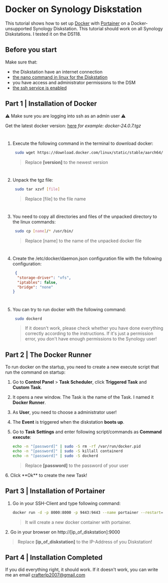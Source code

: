 # Docker on Synology Diskstation


This tutorial shows how to set up [Docker](https://www.docker.com) with [Portainer](https://www.portainer.io) on a Docker-unsupported Synology Diskstation. 
This tutorial should work on all Synology Diskstations. I tested it on the DS118.

## Before you start

Make sure that:
- the Diskstation have an internet connection
- [the nano command in linux for the Diskstation](https://think.unblog.ch/nano-auf-synology-nas-installieren/)
- you have access and administrator permissions to the DSM
- [the ssh service is enabled](https://kb.synology.com/de-de/DSM/tutorial/How_to_login_to_DSM_with_root_permission_via_SSH_Telnet)

## Part 1 | Installation of Docker

⚠️ Make sure you are logging into ssh as an admin user ⚠️

Get the latest docker version: [here](https://download.docker.com/linux/static/stable/aarch64/) *for example: docker-24.0.7.tgz*
#
1. Execute the following command in the terminal to download docker:

   ```Bash
    sudo wget https://download.docker.com/linux/static/stable/aarch64/[version]
   ```
   
   > Replace **[version]** to the newest version

#
2. Unpack the tgz file:
   ```Bash
    sudo tar xzvf [file]
   ```

   > Replace [file] to the file name

#
3. You need to copy all directories and files of the unpacked directory to the linux commands:
   ```Bash
    sudo cp [name]/* /usr/bin/
   ```

      > Replace [name] to the name of the unpacked docker file

#
4. Create the /etc/docker/daemon.json configuration file with the following configuration:
   ```json
    {
     "storage-driver": "vfs",
     "iptables": false,
     "bridge": "none"
   }
   ```

#
5. You can try to run docker with the following command:
   ```bash
    sudo dockerd
   ```
   > If it doesn't work, please check whether you have done everything correctly according to the instructions. If it's just a permission error, you don't have enough permissions to the Synology user!

## Part 2 | The Docker Runner

To run docker on the startup, you need to create a new execute script that run the command on startup:

1. Go to **Control Panel** > **Task Scheduler**, click **Triggered Task** and **Custom Task**.
2. It opens a new window. The Task is the name of the Task. I named it **Docker Runner**.
3. As **User**, you need to choose a administrator user!
4. The **Event** is triggered when the diskstation **boots up**.
5. Go to **Task Settings** and enter following script/commands as **Command execute**:

   ```Bash
   echo -n "[password]" | sudo -S rm -rf /var/run/docker.pid
   echo -n "[password]" | sudo -S killall containerd
   echo -n "[password]" | sudo -S dockerd
   ```
   
   > Replace **[password]** to the password of your user

<p></p>
6. Click **Ok** to create the new Task!

## Part 3 | Installation of Portainer

1. Go in your SSH-Client and type following command:

   ```Bash
   docker run -d -p 8000:8000 -p 9443:9443 --name portainer --restart=always -v /var/run/docker.sock:/var/run/docker.sock -v portainer_data:/data portainer/portainer-ce:latest
   ```
   
   > It will create a new docker container with portainer.

<p></p>
2. Go in your browser on http://[ip_of_diskstation]:9000

   > Replace **[ip_of_diskstation]** to the IP-Address of you Diskstation!

## Part 4 | Installation Completed

If you did everything right, it should work. If it doesn't work, you can write me an email <a href="mailto:crafterlp2007@gmail.com">crafterlp2007@gmail.com</a>
